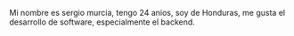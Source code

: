 Mi nombre es sergio murcia, tengo 24 anios, soy de Honduras, me gusta el desarrollo de software, especialmente el backend.